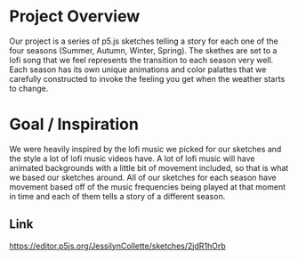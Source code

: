 # Project Overview
Our project is a series of p5.js sketches telling a story for each one of the four seasons (Summer, Autumn, Winter, Spring). The skethes are set to a lofi song that we feel represents the transition to each season very well. Each season has its own unique animations and color palattes that we carefully constructed to invoke the feeling you get when the weather starts to change.


# Goal / Inspiration
We were heavily inspired by the lofi music we picked for our sketches and the style a lot of lofi music videos have. A lot of lofi music will have animated backgrounds with a little bit of movement included, so that is what we based our sketches around. All of our sketches for each season have movement based off of the music frequencies being played at that moment in time and each of them tells a story of a different season. 

## Link
https://editor.p5js.org/JessilynCollette/sketches/2jdR1hOrb

